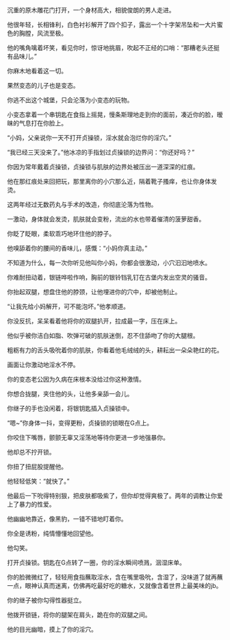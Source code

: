 
沉重的原木雕花门打开，一个身材高大，相貌俊朗的男人走进。

他很年轻，长相锋利，白色衬衫解开了四个扣子，露出一个十字架吊坠和一大片蜜色的胸膛，风流至极。

他的嘴角噙着坏笑，看见你时，惊讶地挑眉，吹起不正经的口哨：“那糟老头还挺有品味儿。”

你麻木地看着这一切。

果然变态的儿子也是变态。

你逃不出这个城堡，只会沦落为小变态的玩物。

小变态拿着一个串钥匙在食指上摇晃，慢条斯理地走到你的面前，凑近你的脸，暧昧的气息打在你脸上。

“小妈，父亲说你一天不打开贞操锁，淫水就会泡烂你的淫穴。”

“我已经三天没来了。”他冰凉的手指划过贞操锁的边界问：“你还好吗？”

你因为常年戴着贞操锁，贞操锁与肌肤的边界处被压出一道深深的红痕。

他在那红痕处来回把玩，那里离你的小穴那么近，隔着靴子搔痒，也让你身体发烫。

这两年经过无数药丸与手术的改造，你彻底沦落为性物。

一激动，身体就会发烫，肌肤就会变粉，流出的水也带着催清的菠萝甜香。

你眨了眨眼，柔软乖巧地环住他的脖子。

他嗅舔着你的腰间的香味儿，感慨：“小妈你真主动。”

不知道为什么，每一次你听见他叫你小妈，你都会很激动，小穴汩汩地喷水。

你难耐扭动着，银链哗啦作响，胸前的银铃铛乳钉在古堡内发出空灵的骚音。

你抬起双腿，想盘住他的脖颈，让他埋进你的穴中，却被他制止。

“让我先给小妈解开，可不能泡坏。”他孝顺道。

你没反抗，呆呆看着他将你的双腿扒开，拉成最一字，压在床上。

他似乎被你洁白如脂、吹弹可破的肌肤迷倒，忍不住舔吻了你的大腿根。

粗粝有力的舌头吸吮着你的肌肤，你看着他毛绒绒的头，耕耘出一朵朵艳红的花。

画面让你激动地淫水不停。

你的变态老公因为久病在床根本没给过你这种激情。

你想合拢腿，夹住他的头，让他多亲舔一会儿。

你继子的手也没闲着，将银钥匙插入贞操锁中。

“嗯~”你身体一抖，变得更粉，贞操锁的锁眼在G点上。

你咬住下嘴唇，颤颤无辜又淫荡地等待你更进一步地强暴你。

他却总不拧开锁。

你扭了扭屁股提醒他。

他轻轻低笑：“就快了。”

他最后一下吮得特别狠，把皮肤都吸紫了，但你却觉得爽极了。两年的调教让你爱上了暴力的性爱。

他幽幽地靠近，像黑豹，一错不错地盯着你。

你全是诱粉，纯情懵懂地回望他。

他勾笑。

打开贞操锁。钥匙在G点转了一圈，你的淫水瞬间喷溅，洇湿床单。

你的脸微微红了，轻轻用食指蘸取淫水，含在嘴里吸吮，含湿了，没味道了就再蘸一点，眼神认真而迷离，仿佛再吃最好吃的糖水，又就像含着世界上最美味的jb。 

你的继子被你勾得性器挺立。

他拨开锁链，将你的腿架在肩头，跪在你的双腿之间。

他的目光幽暗，摸上了你的淫穴。
